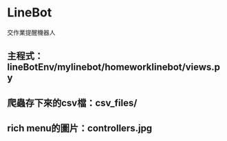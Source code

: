 # LineBot
交作業提醒機器人
## 主程式：lineBotEnv/mylinebot/homeworklinebot/views.py
## 爬蟲存下來的csv檔：csv_files/
## rich menu的圖片：controllers.jpg
